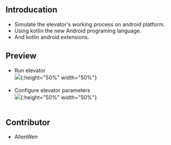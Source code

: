 ## Introducation 
* Simulate the elevator's working process  on android platform.<br>
* Using kotlin the new Android programing language.<br>
* And kotlin android extensions.<br>
## Preview
* Run elevator<br>
![](https://github.com/AllenWen/kotlin-ElevatorSimulator/blob/master/images/20171213_153115.gif){:height="50%" width="50%"}
<br><br>
* Configure elevator parameters<br>
![](https://github.com/AllenWen/kotlin-ElevatorSimulator/blob/master/images/20171213_152923.gif){:height="50%" width="50%"}
<br><br>
## Contributor
* AllenWen
